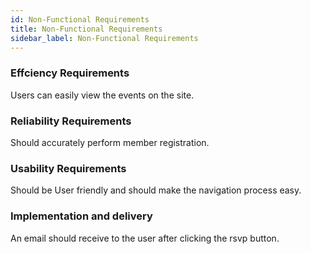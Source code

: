 ```yaml
---
id: Non-Functional Requirements
title: Non-Functional Requirements
sidebar_label: Non-Functional Requirements  
---
```



### Effciency Requirements
Users can easily view the events on the site.

### Reliability Requirements
Should accurately perform member registration.

### Usability Requirements
Should be User friendly and should make the navigation process easy.

### Implementation and delivery
An email should receive to the user after clicking the rsvp button.

